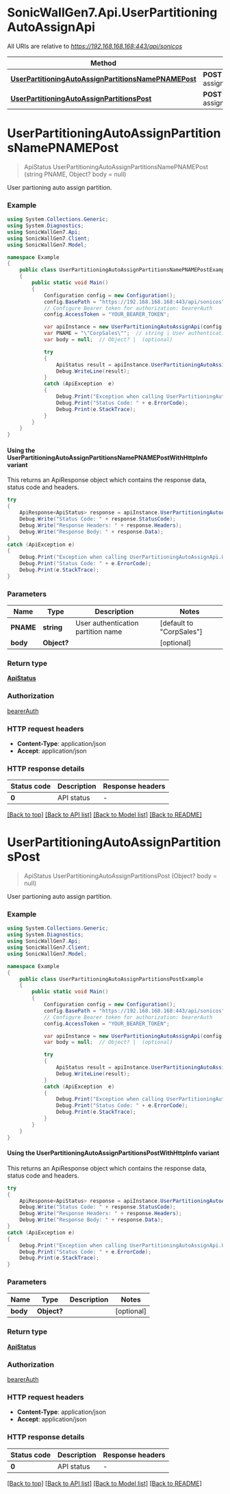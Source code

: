 # SonicWallGen7.Api.UserPartitioningAutoAssignApi

All URIs are relative to *https://192.168.168.168:443/api/sonicos*

| Method | HTTP request | Description |
|--------|--------------|-------------|
| [**UserPartitioningAutoAssignPartitionsNamePNAMEPost**](UserPartitioningAutoAssignApi.md#userpartitioningautoassignpartitionsnamepnamepost) | **POST** /user/partitioning/auto-assign/partitions/name/{PNAME} |  |
| [**UserPartitioningAutoAssignPartitionsPost**](UserPartitioningAutoAssignApi.md#userpartitioningautoassignpartitionspost) | **POST** /user/partitioning/auto-assign/partitions |  |

<a id="userpartitioningautoassignpartitionsnamepnamepost"></a>
# **UserPartitioningAutoAssignPartitionsNamePNAMEPost**
> ApiStatus UserPartitioningAutoAssignPartitionsNamePNAMEPost (string PNAME, Object? body = null)



User partioning auto assign partition.

### Example
```csharp
using System.Collections.Generic;
using System.Diagnostics;
using SonicWallGen7.Api;
using SonicWallGen7.Client;
using SonicWallGen7.Model;

namespace Example
{
    public class UserPartitioningAutoAssignPartitionsNamePNAMEPostExample
    {
        public static void Main()
        {
            Configuration config = new Configuration();
            config.BasePath = "https://192.168.168.168:443/api/sonicos";
            // Configure Bearer token for authorization: bearerAuth
            config.AccessToken = "YOUR_BEARER_TOKEN";

            var apiInstance = new UserPartitioningAutoAssignApi(config);
            var PNAME = "\"CorpSales\"";  // string | User authentication partition name (default to "CorpSales")
            var body = null;  // Object? |  (optional) 

            try
            {
                ApiStatus result = apiInstance.UserPartitioningAutoAssignPartitionsNamePNAMEPost(PNAME, body);
                Debug.WriteLine(result);
            }
            catch (ApiException  e)
            {
                Debug.Print("Exception when calling UserPartitioningAutoAssignApi.UserPartitioningAutoAssignPartitionsNamePNAMEPost: " + e.Message);
                Debug.Print("Status Code: " + e.ErrorCode);
                Debug.Print(e.StackTrace);
            }
        }
    }
}
```

#### Using the UserPartitioningAutoAssignPartitionsNamePNAMEPostWithHttpInfo variant
This returns an ApiResponse object which contains the response data, status code and headers.

```csharp
try
{
    ApiResponse<ApiStatus> response = apiInstance.UserPartitioningAutoAssignPartitionsNamePNAMEPostWithHttpInfo(PNAME, body);
    Debug.Write("Status Code: " + response.StatusCode);
    Debug.Write("Response Headers: " + response.Headers);
    Debug.Write("Response Body: " + response.Data);
}
catch (ApiException e)
{
    Debug.Print("Exception when calling UserPartitioningAutoAssignApi.UserPartitioningAutoAssignPartitionsNamePNAMEPostWithHttpInfo: " + e.Message);
    Debug.Print("Status Code: " + e.ErrorCode);
    Debug.Print(e.StackTrace);
}
```

### Parameters

| Name | Type | Description | Notes |
|------|------|-------------|-------|
| **PNAME** | **string** | User authentication partition name | [default to &quot;CorpSales&quot;] |
| **body** | **Object?** |  | [optional]  |

### Return type

[**ApiStatus**](ApiStatus.md)

### Authorization

[bearerAuth](../README.md#bearerAuth)

### HTTP request headers

 - **Content-Type**: application/json
 - **Accept**: application/json


### HTTP response details
| Status code | Description | Response headers |
|-------------|-------------|------------------|
| **0** | API status |  -  |

[[Back to top]](#) [[Back to API list]](../README.md#documentation-for-api-endpoints) [[Back to Model list]](../README.md#documentation-for-models) [[Back to README]](../README.md)

<a id="userpartitioningautoassignpartitionspost"></a>
# **UserPartitioningAutoAssignPartitionsPost**
> ApiStatus UserPartitioningAutoAssignPartitionsPost (Object? body = null)



User partioning auto assign partition.

### Example
```csharp
using System.Collections.Generic;
using System.Diagnostics;
using SonicWallGen7.Api;
using SonicWallGen7.Client;
using SonicWallGen7.Model;

namespace Example
{
    public class UserPartitioningAutoAssignPartitionsPostExample
    {
        public static void Main()
        {
            Configuration config = new Configuration();
            config.BasePath = "https://192.168.168.168:443/api/sonicos";
            // Configure Bearer token for authorization: bearerAuth
            config.AccessToken = "YOUR_BEARER_TOKEN";

            var apiInstance = new UserPartitioningAutoAssignApi(config);
            var body = null;  // Object? |  (optional) 

            try
            {
                ApiStatus result = apiInstance.UserPartitioningAutoAssignPartitionsPost(body);
                Debug.WriteLine(result);
            }
            catch (ApiException  e)
            {
                Debug.Print("Exception when calling UserPartitioningAutoAssignApi.UserPartitioningAutoAssignPartitionsPost: " + e.Message);
                Debug.Print("Status Code: " + e.ErrorCode);
                Debug.Print(e.StackTrace);
            }
        }
    }
}
```

#### Using the UserPartitioningAutoAssignPartitionsPostWithHttpInfo variant
This returns an ApiResponse object which contains the response data, status code and headers.

```csharp
try
{
    ApiResponse<ApiStatus> response = apiInstance.UserPartitioningAutoAssignPartitionsPostWithHttpInfo(body);
    Debug.Write("Status Code: " + response.StatusCode);
    Debug.Write("Response Headers: " + response.Headers);
    Debug.Write("Response Body: " + response.Data);
}
catch (ApiException e)
{
    Debug.Print("Exception when calling UserPartitioningAutoAssignApi.UserPartitioningAutoAssignPartitionsPostWithHttpInfo: " + e.Message);
    Debug.Print("Status Code: " + e.ErrorCode);
    Debug.Print(e.StackTrace);
}
```

### Parameters

| Name | Type | Description | Notes |
|------|------|-------------|-------|
| **body** | **Object?** |  | [optional]  |

### Return type

[**ApiStatus**](ApiStatus.md)

### Authorization

[bearerAuth](../README.md#bearerAuth)

### HTTP request headers

 - **Content-Type**: application/json
 - **Accept**: application/json


### HTTP response details
| Status code | Description | Response headers |
|-------------|-------------|------------------|
| **0** | API status |  -  |

[[Back to top]](#) [[Back to API list]](../README.md#documentation-for-api-endpoints) [[Back to Model list]](../README.md#documentation-for-models) [[Back to README]](../README.md)

